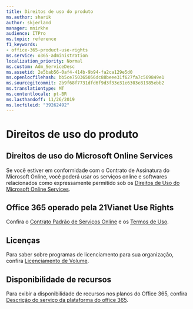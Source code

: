 ```yaml
---
title: Direitos de uso do produto
ms.author: sharik
author: skjerland
manager: mnirkhe
audience: ITPro
ms.topic: reference
f1_keywords:
- office-365-product-use-rights
ms.service: o365-administration
localization_priority: Normal
ms.custom: Adm_ServiceDesc
ms.assetid: 2e5bab56-0af4-414b-9b94-fa2ca129e5d0
ms.openlocfilehash: bb5ce750365056dc88beee31f627fa7c569849e1
ms.sourcegitcommit: 2b9f68f7731dfd6f9d3f33e31e6303e81985ebb2
ms.translationtype: MT
ms.contentlocale: pt-BR
ms.lasthandoff: 11/26/2019
ms.locfileid: "39262492"
---
```

# <a name="product-use-rights"></a>Direitos de uso do produto

## <a name="microsoft-online-services-use-rights"></a>Direitos de uso do Microsoft Online Services

Se você estiver em conformidade com o Contrato de Assinatura do Microsoft Online, você poderá usar os serviços online e softwares relacionados como expressamente permitido sob os [Direitos de Uso do Microsoft Online Services](https://www.microsoftvolumelicensing.com/DocumentSearch.aspx?Mode=3&DocumentTypeId=37&ShowArchived=true).
  
## <a name="office-365-operated-by-21vianet-use-rights"></a>Office 365 operado pela 21Vianet Use Rights

Confira o [Contrato Padrão de Serviços Online](https://www.21vbluecloud.com/office365/O365-AgreeWebDir/) e os [Termos de Uso](https://www.21vbluecloud.com/office365/O365-TOU/).
  
## <a name="licensing"></a>Licenças

Para saber sobre programas de licenciamento para sua organização, confira [Licenciamento de Volume](https://go.microsoft.com/fwlink/?LinkId=393693).
  
## <a name="feature-availability"></a>Disponibilidade de recursos

Para exibir a disponibilidade de recursos nos planos do Office 365, confira [Descrição do serviço da plataforma do office 365](office-365-platform-service-description.md).
  

